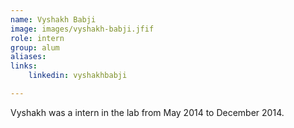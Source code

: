 ```yaml
---
name: Vyshakh Babji
image: images/vyshakh-babji.jfif
role: intern
group: alum
aliases:
links:
    linkedin: vyshakhbabji

---
```


Vyshakh was a intern in the lab from May 2014 to December 2014.
